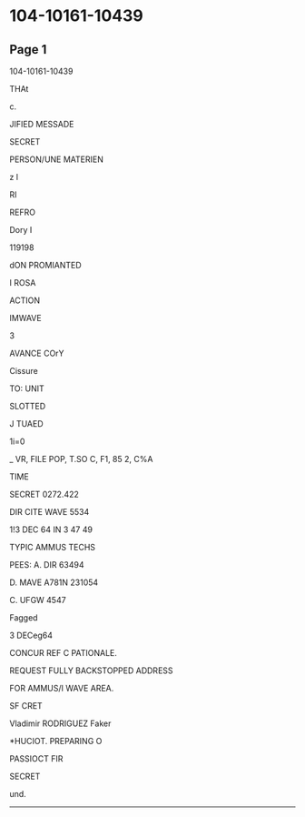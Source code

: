 # 104-10161-10439

## Page 1

104-10161-10439

THAt

c.

JIFIED MESSADE

SECRET

PERSON/UNE MATERIEN

z l

RI

REFRO

Dory I

119198

dON PROMIANTED

I ROSA

ACTION

IMWAVE

3

AVANCE COrY

Cissure

TO: UNIT

SLOTTED

J TUAED

1i=0

_ VR, FILE POP, T.SO C, F1, 85 2, C%A

TIME

SECRET 0272.422

DIR CITE WAVE 5534

1!3 DEC 64 IN 3 47 49

TYPIC AMMUS TECHS

PEES: A. DIR 63494

D. MAVE A781N 231054

C. UFGW 4547

Fagged

3 DECeg64

CONCUR REF C PATIONALE.

REQUEST FULLY BACKSTOPPED ADDRESS

FOR AMMUS/I WAVE AREA.

SF CRET

Vladimir RODRIGUEZ Faker

*HUCIOT. PREPARING O

PASSIOCT FIR

SECRET

und.

---

